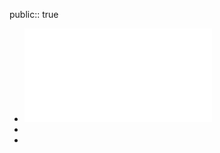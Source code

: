 public:: true

- ![宋词三百首笺注 (上疆村民重编；唐圭璋笺注) ](../assets/宋词三百首笺注_(上疆村民重编；唐圭璋笺注)_(Z-Library)_1726108450440_0.pdf)
-
-